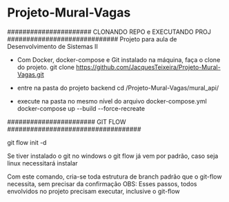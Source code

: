 # Projeto-Mural-Vagas

###################### CLONANDO REPO e EXECUTANDO PROJ #############################
Projeto para aula de Desenvolvimento de Sistemas II

- Com Docker, docker-compose e Git instalado na máquina, faça o clone do projeto.
git clone https://github.com/JacquesTeixeira/Projeto-Mural-Vagas.git

- entre na pasta do projeto backend
cd /Projeto-Mural-Vagas/mural_api/

- execute na pasta no mesmo nível do arquivo docker-compose.yml
docker-compose up --build --force-recreate

####################### GIT FLOW ###################################


git flow init -d

Se tiver instalado o git no windows o git flow já vem por padrão, caso seja linux necessitará instalar

Com este comando, cria-se toda estrutura de branch padrão que o git-flow necessita, sem precisar da confirmação
OBS: Esses passos, todos envolvidos no projeto precisam executar, inclusive o git-flow